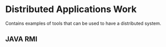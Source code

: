 # Distributed Applications Work 

Contains examples of tools that can be used to have a distributed system. 

## JAVA RMI
